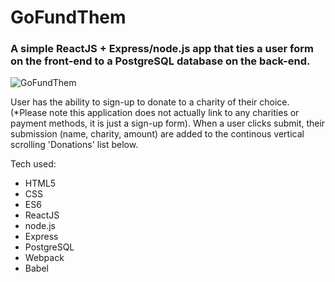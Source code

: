 # GoFundThem

### A simple ReactJS + Express/node.js app that ties a user form on the front-end to a PostgreSQL database on the back-end.

![GoFundThem](dist/images/gofundthem.png)

User has the ability to sign-up to donate to a charity of their choice. (*Please note this application does not actually link to any charities or payment methods, it is just a sign-up form).  When a user clicks submit, their submission (name, charity, amount) are added to the continous vertical scrolling 'Donations' list below. 

Tech used:
* HTML5
* CSS
* ES6 
* ReactJS
* node.js
* Express
* PostgreSQL
* Webpack
* Babel
